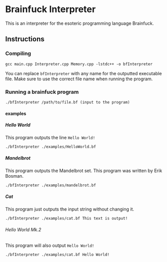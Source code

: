 # Brainfuck Interpreter

This is an interpreter for the esoteric programming language Brainfuck.

## Instructions

### Compiling
```shell script
gcc main.cpp Interpreter.cpp Memory.cpp -lstdc++ -o bfInterpreter
```
You can replace `bfInterpreter` with any name for the outputted executable file. Make sure to use the correct file name when running the program.

### Running a brainfuck program
```shell script
./bfInterpreter /path/to/file.bf (input to the program)
```

#### examples

##### Hello World
This program outputs the line `Hello World!`
```shell script
./bfInterpreter ./examples/HelloWorld.bf
```

##### Mandelbrot
This program outputs the Mandelbrot set. This program was written by Erik Bosman.
```shell script
./bfInterpreter ./examples/mandelbrot.bf
```

##### Cat
This program just outputs the input string without changing it.
```shell script
./bfInterpreter ./examples/cat.bf This text is output!
```

###### Hello World Mk.2
This program will also output `Hello World!`
```shell script
./bfInterpreter ./examples/cat.bf Hello World!
```
